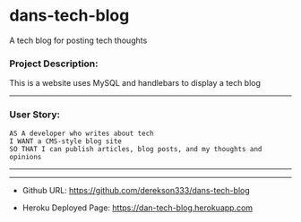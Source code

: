 # dans-tech-blog
 
A tech blog for posting tech thoughts

### Project Description: 

This is a website uses MySQL and handlebars to display a tech blog

---

### User Story:
```
AS A developer who writes about tech
I WANT a CMS-style blog site
SO THAT I can publish articles, blog posts, and my thoughts and opinions
```
---


---
 
* Github URL: 
https://github.com/derekson333/dans-tech-blog

* Heroku Deployed Page: 
https://dan-tech-blog.herokuapp.com
